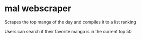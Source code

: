 
# mal webscraper

Scrapes the top manga of the day and compiles it to a list ranking

Users can search if their favorite manga is in the current top 50